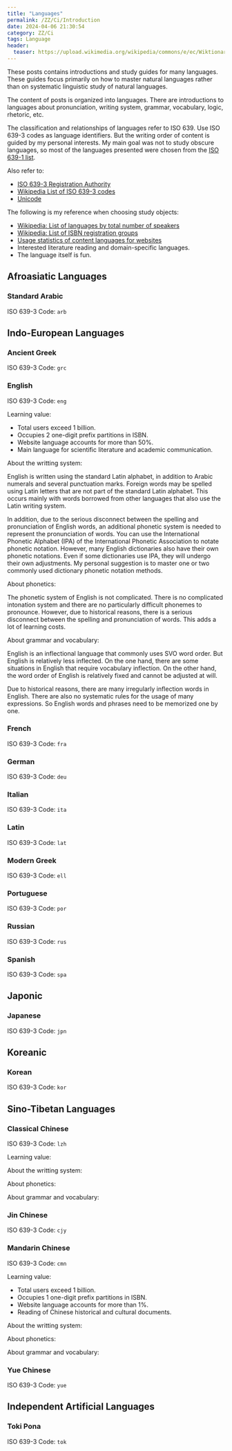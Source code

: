 ```yaml
---
title: "Languages"
permalink: /ZZ/Ci/Introduction
date: 2024-04-06 21:30:54
category: ZZ/Ci
tags: Language
header:
  teaser: https://upload.wikimedia.org/wikipedia/commons/e/ec/Wiktionary-logo.svg
---
```


These posts contains introductions and study guides for many languages. These guides focus primarily on how to master natural languages rather than on systematic linguistic study of natural languages.

The content of posts is organized into languages. There are introductions to languages about pronunciation, writing system, grammar, vocabulary, logic, rhetoric, etc.

The classification and relationships of languages refer to ISO 639. Use ISO 639-3 codes as language identifiers. But the writing order of content is guided by my personal interests. My main goal was not to study obscure languages, so most of the languages presented were chosen from the [ISO 639-1 list](https://en.wikipedia.org/wiki/List_of_ISO_639_language_codes).

Also refer to:

* [ISO 639-3 Registration Authority](https://iso639-3.sil.org/)
* [Wikipedia List of ISO 639-3 codes](https://en.wikipedia.org/wiki/List_of_ISO_639-3_codes)
* [Unicode](https://home.unicode.org/)

The following is my reference when choosing study objects:

* [Wikipedia: List of languages by total number of speakers](https://en.wikipedia.org/wiki/List_of_languages_by_total_number_of_speakers)
* [Wikipedia: List of ISBN registration groups](https://en.wikipedia.org/wiki/List_of_ISBN_registration_groups)
* [Usage statistics of content languages for websites](https://w3techs.com/technologies/overview/content_language)
* Interested literature reading and domain-specific languages.
* The language itself is fun.

## Afroasiatic Languages

### Standard Arabic

ISO 639-3 Code: `arb`

## Indo-European Languages

### Ancient Greek

ISO 639-3 Code: `grc`

### English

ISO 639-3 Code: `eng`

Learning value:

* Total users exceed 1 billion.
* Occupies 2 one-digit prefix partitions in ISBN.
* Website language accounts for more than 50%.
* Main language for scientific literature and academic communication.

About the writting system:

English is written using the standard Latin alphabet, in addition to Arabic numerals and several punctuation marks. Foreign words may be spelled using Latin letters that are not part of the standard Latin alphabet. This occurs mainly with words borrowed from other languages that also use the Latin writing system.

In addition, due to the serious disconnect between the spelling and pronunciation of English words, an additional phonetic system is needed to represent the pronunciation of words. You can use the International Phonetic Alphabet (IPA) of the International Phonetic Association to notate phonetic notation. However, many English dictionaries also have their own phonetic notations. Even if some dictionaries use IPA, they will undergo their own adjustments. My personal suggestion is to master one or two commonly used dictionary phonetic notation methods.

About phonetics:

The phonetic system of English is not complicated. There is no complicated intonation system and there are no particularly difficult phonemes to pronounce. However, due to historical reasons, there is a serious disconnect between the spelling and pronunciation of words. This adds a lot of learning costs.

About grammar and vocabulary:

English is an inflectional language that commonly uses SVO word order. But English is relatively less inflected. On the one hand, there are some situations in English that require vocabulary inflection. On the other hand, the word order of English is relatively fixed and cannot be adjusted at will.

Due to historical reasons, there are many irregularly inflection words in English. There are also no systematic rules for the usage of many expressions. So English words and phrases need to be memorized one by one.

### French

ISO 639-3 Code: `fra`

### German

ISO 639-3 Code: `deu`

### Italian

ISO 639-3 Code: `ita`

### Latin

ISO 639-3 Code: `lat`

### Modern Greek

ISO 639-3 Code: `ell`

### Portuguese

ISO 639-3 Code: `por`

### Russian

ISO 639-3 Code: `rus`

### Spanish

ISO 639-3 Code: `spa`

## Japonic

### Japanese

ISO 639-3 Code: `jpn`

## Koreanic

### Korean

ISO 639-3 Code: `kor`

## Sino-Tibetan Languages

### Classical Chinese

ISO 639-3 Code: `lzh`

Learning value:

About the writting system:

About phonetics:

About grammar and vocabulary:

### Jin Chinese

ISO 639-3 Code: `cjy`

### Mandarin Chinese

ISO 639-3 Code: `cmn`

Learning value:

* Total users exceed 1 billion.
* Occupies 1 one-digit prefix partitions in ISBN.
* Website language accounts for more than 1%.
* Reading of Chinese historical and cultural documents.

About the writting system:

About phonetics:

About grammar and vocabulary:

### Yue Chinese

ISO 639-3 Code: `yue`

## Independent Artificial Languages

### Toki Pona

ISO 639-3 Code: `tok`
